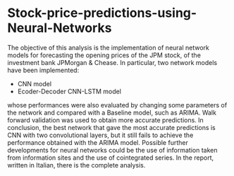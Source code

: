 # Stock-price-predictions-using-Neural-Networks

The objective of this analysis is the implementation of neural network models for forecasting the opening prices of the JPM stock, of the investment bank JPMorgan & Chease. In particular, two network models have been implemented:
  - CNN model
  - Ecoder-Decoder CNN-LSTM model

whose performances were also evaluated by changing some parameters of the network and compared with a Baseline model, such as ARIMA. Walk forward validation was used to obtain more accurate predictions. In conclusion, the best network that gave the most accurate predictions is CNN with two convolutional layers, but it still fails to achieve the performance obtained with the ARIMA model. Possible further developments for neural networks could be the use of information taken from information sites and the use of cointegrated series.
In the report, written in Italian, there is the complete analysis.
